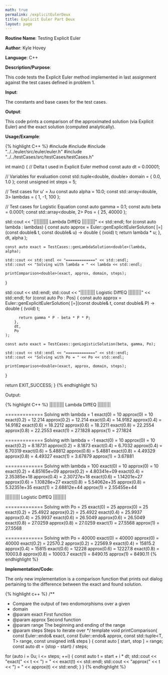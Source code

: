 ```yaml
---
math: true
permalink: /explicitEulerDeux
title: Explicit Euler Part Deux
layout: page
---
```


**Routine Name**: Testing Explicit Euler

**Author**: Kyle Hovey

**Language**: C++

**Description/Purpose**:

This code tests the Explicit Euler method implemented in last assignment against the test cases defined in problem 1.

**Input**:

The constants and base cases for the test cases.

**Output**:

This code prints a comparison of the approximated solution (via Explicit Euler) and the exact solution (computed analytically).

**Usage/Example**:

{% highlight C++ %}
#include <iostream>
#include <array>
#include "../../euler/src/euler/euler.h"
#include "../../testCases/src/testCases/testCases.h"

int main() {
  // Delta t used in Explicit Euler method
  const auto dt = 0.00001;

  // Variables for evaluation
  const std::tuple<double, double> domain = { 0.0, 1.0 };
  const unsigned int steps = 5;

  // Test cases for u' = λu
  const auto alpha = 10.0;
  const std::array<double, 3> lambdas = { 1, -1, 100 };

  // Test cases for Logistic Equation
  const auto gamma = 0.1;
  const auto beta = 0.0001;
  const std::array<double, 2> Pos = { 25, 40000 };

  std::cout << "|||||||||| Lambda DiffEQ |||||||||" << std::endl;
  for (const auto lambda : lambdas) {
    const auto approx = Euler::genExplicitEulerSolution<double>(
        [=](const double& t, const double& u) -> double {
          (void) t;
          return lambda * u;
        },
        dt,
        alpha
    );

    const auto exact = TestCases::genLambdaSolution<double>(lambda, alpha);

    std::cout << std::endl << "=============" << std::endl;
    std::cout << "Solving with lambda = " << lambda << std::endl;

    printComparison<double>(exact, approx, domain, steps);
  }

  std::cout << std::endl;
  std::cout << "|||||||||| Logistic DiffEQ |||||||||" << std::endl;
  for (const auto Po : Pos) {
    const auto approx = Euler::genExplicitEulerSolution<double>(
        [=](const double& t, const double& P) -> double {
          (void) t;

          return gamma * P - beta * P * P;
        },
        dt,
        Po
    );

    const auto exact = TestCases::genLogisticSolution(beta, gamma, Po);

    std::cout << std::endl << "=============" << std::endl;
    std::cout << "Solving with Po = " << Po << std::endl;

    printComparison<double>(exact, approx, domain, steps);
  }

  return EXIT_SUCCESS;
}
{% endhighlight %}

Output:

{% highlight C++ %}
|||||||||| Lambda DiffEQ |||||||||

=============
Solving with lambda = 1
exact(0) = 10
approx(0) = 10
exact(0.2) = 12.214
approx(0.2) = 12.214
exact(0.4) = 14.9182
approx(0.4) = 14.9182
exact(0.6) = 18.2212
approx(0.6) = 18.2211
exact(0.8) = 22.2554
approx(0.8) = 22.2553
exact(1) = 27.1828
approx(1) = 27.1824

=============
Solving with lambda = -1
exact(0) = 10
approx(0) = 10
exact(0.2) = 8.18731
approx(0.2) = 8.1873
exact(0.4) = 6.7032
approx(0.4) = 6.70319
exact(0.6) = 5.48812
approx(0.6) = 5.4881
exact(0.8) = 4.49329
approx(0.8) = 4.49327
exact(1) = 3.67879
approx(1) = 3.67881

=============
Solving with lambda = 100
exact(0) = 10
approx(0) = 10
exact(0.2) = 4.85165e+09
approx(0.2) = 4.80341e+09
exact(0.4) = 2.35385e+18
approx(0.4) = 2.30727e+18
exact(0.6) = 1.14201e+27
approx(0.6) = 1.10828e+27
exact(0.8) = 5.54062e+35
approx(0.8) = 5.32351e+35
exact(1) = 2.68812e+44
approx(1) = 2.55455e+44

|||||||||| Logistic DiffEQ |||||||||

=============
Solving with Po = 25
exact(0) = 25
approx(0) = 25
exact(0.2) = 25.4922
approx(0.2) = 25.4922
exact(0.4) = 25.9937
approx(0.4) = 25.9937
exact(0.6) = 26.5049
approx(0.6) = 26.5049
exact(0.8) = 27.0259
approx(0.8) = 27.0259
exact(1) = 27.5568
approx(1) = 27.5568

=============
Solving with Po = 40000
exact(0) = 40000
approx(0) = 40000
exact(0.2) = 22570.2
approx(0.2) = 22569.9
exact(0.4) = 15815.2
approx(0.4) = 15815
exact(0.6) = 12228
approx(0.6) = 12227.8
exact(0.8) = 10003.8
approx(0.8) = 10003.7
exact(1) = 8490.15
approx(1) = 8490.11
{% endhighlight %}

**Implementation/Code:**

The only new implementation is a comparison function that prints out dialog pertaining to the difference between the exact and found solution.

{% highlight c++ %}
/**
 * Compare the output of two endomorphisms over a given
 * domain
 * @param exact First function
 * @param approx Second function
 * @param range The beginning and ending of the range
 * @param steps Steps to iterate over
 */
template <typename T>
void printComparison(
    const Euler::endo<T>& exact,
    const Euler::endo<T>& approx,
    const std::tuple<T, T> range,
    const unsigned int& steps
) {
  const auto [ start, stop ] = range;
  const auto dt = (stop - start) / steps;

  for (auto i = 0u; i <= steps; ++i) {
    const auto t = start + i * dt;
    std::cout << "exact(" << t << ") = " << exact(t) << std::endl;
    std::cout << "approx(" << t << ") = " << approx(t) << std::endl;
  }
}
{% endhighlight %}
